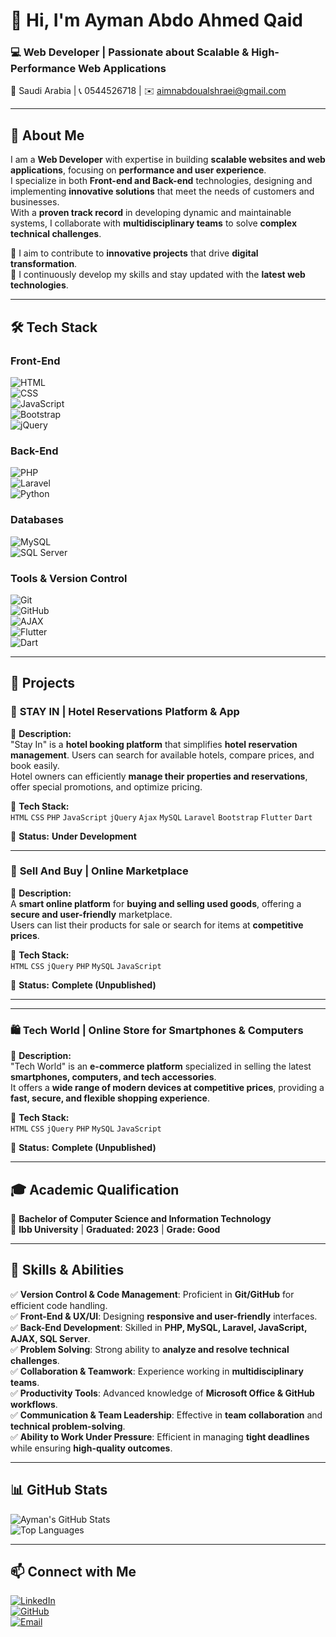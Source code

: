 # 👋 Hi, I'm Ayman Abdo Ahmed Qaid  
### 💻 Web Developer | Passionate about Scalable & High-Performance Web Applications  

📍 Saudi Arabia | 📞 0544526718 | ✉️ aimnabdoualshraei@gmail.com  

---

## 🚀 About Me  
I am a **Web Developer** with expertise in building **scalable websites and web applications**, focusing on **performance and user experience**.  
I specialize in both **Front-end and Back-end** technologies, designing and implementing **innovative solutions** that meet the needs of customers and businesses.  
With a **proven track record** in developing dynamic and maintainable systems, I collaborate with **multidisciplinary teams** to solve **complex technical challenges**.  

🔹 I aim to contribute to **innovative projects** that drive **digital transformation**.  
🔹 I continuously develop my skills and stay updated with the **latest web technologies**.  

---

## 🛠️ Tech Stack  
### **Front-End**  
![HTML](https://img.shields.io/badge/HTML5-E34F26?style=for-the-badge&logo=html5&logoColor=white)  
![CSS](https://img.shields.io/badge/CSS3-1572B6?style=for-the-badge&logo=css3&logoColor=white)  
![JavaScript](https://img.shields.io/badge/JavaScript-F7DF1E?style=for-the-badge&logo=javascript&logoColor=black)  
![Bootstrap](https://img.shields.io/badge/Bootstrap-7952B3?style=for-the-badge&logo=bootstrap&logoColor=white)  
![jQuery](https://img.shields.io/badge/jQuery-0769AD?style=for-the-badge&logo=jquery&logoColor=white)  

### **Back-End**  
![PHP](https://img.shields.io/badge/PHP-777BB4?style=for-the-badge&logo=php&logoColor=white)  
![Laravel](https://img.shields.io/badge/Laravel-FF2D20?style=for-the-badge&logo=laravel&logoColor=white)  
![Python](https://img.shields.io/badge/Python-3776AB?style=for-the-badge&logo=python&logoColor=white)  

### **Databases**  
![MySQL](https://img.shields.io/badge/MySQL-4479A1?style=for-the-badge&logo=mysql&logoColor=white)  
![SQL Server](https://img.shields.io/badge/SQL%20Server-CC2927?style=for-the-badge&logo=microsoft%20sql%20server&logoColor=white)  

### **Tools & Version Control**  
![Git](https://img.shields.io/badge/Git-F05032?style=for-the-badge&logo=git&logoColor=white)  
![GitHub](https://img.shields.io/badge/GitHub-181717?style=for-the-badge&logo=github&logoColor=white)  
![AJAX](https://img.shields.io/badge/AJAX-005571?style=for-the-badge&logo=javascript&logoColor=white)  
![Flutter](https://img.shields.io/badge/Flutter-02569B?style=for-the-badge&logo=flutter&logoColor=white)  
![Dart](https://img.shields.io/badge/Dart-0175C2?style=for-the-badge&logo=dart&logoColor=white)  

---

## 💼 Projects  
### 🏨 **STAY IN | Hotel Reservations Platform & App**  
🔹 **Description:**  
"Stay In" is a **hotel booking platform** that simplifies **hotel reservation management**. Users can search for available hotels, compare prices, and book easily.  
Hotel owners can efficiently **manage their properties and reservations**, offer special promotions, and optimize pricing.  

🔹 **Tech Stack:**  
`HTML` `CSS` `PHP` `JavaScript` `jQuery` `Ajax` `MySQL` `Laravel` `Bootstrap` `Flutter` `Dart`  

🔹 **Status:** **Under Development**  

---

### 🛒 **Sell And Buy | Online Marketplace**  
🔹 **Description:**  
A **smart online platform** for **buying and selling used goods**, offering a **secure and user-friendly** marketplace.  
Users can list their products for sale or search for items at **competitive prices**.  

🔹 **Tech Stack:**  
`HTML` `CSS` `jQuery` `PHP` `MySQL` `JavaScript`  

🔹 **Status:** **Complete (Unpublished)**  

---

---

### 🛍️ **Tech World | Online Store for Smartphones & Computers**  
🔹 **Description:**  
"Tech World" is an **e-commerce platform** specialized in selling the latest **smartphones, computers, and tech accessories**.  
It offers a **wide range of modern devices at competitive prices**, providing a **fast, secure, and flexible shopping experience**.  

🔹 **Tech Stack:**  
`HTML` `CSS` `jQuery` `PHP` `MySQL` `JavaScript`  

🔹 **Status:** **Complete (Unpublished)**  

---

## 🎓 Academic Qualification  
📍 **Bachelor of Computer Science and Information Technology**  
🏫 **Ibb University** | **Graduated: 2023** | **Grade: Good**  

---

## 🌟 Skills & Abilities  
✅ **Version Control & Code Management**: Proficient in **Git/GitHub** for efficient code handling.  
✅ **Front-End & UX/UI**: Designing **responsive and user-friendly** interfaces.  
✅ **Back-End Development**: Skilled in **PHP, MySQL, Laravel, JavaScript, AJAX, SQL Server**.  
✅ **Problem Solving**: Strong ability to **analyze and resolve technical challenges**.  
✅ **Collaboration & Teamwork**: Experience working in **multidisciplinary teams**.  
✅ **Productivity Tools**: Advanced knowledge of **Microsoft Office & GitHub workflows**.  
✅ **Communication & Team Leadership**: Effective in **team collaboration** and **technical problem-solving**.  
✅ **Ability to Work Under Pressure**: Efficient in managing **tight deadlines** while ensuring **high-quality outcomes**.  

---

## 📊 GitHub Stats  
![Ayman's GitHub Stats](https://github-readme-stats.vercel.app/api?username=your-github-username&show_icons=true&theme=dark)  
![Top Languages](https://github-readme-stats.vercel.app/api/top-langs/?username=your-github-username&layout=compact&theme=dark)  

---

## 📫 Connect with Me  
[![LinkedIn](https://img.shields.io/badge/LinkedIn-0077B5?style=for-the-badge&logo=linkedin&logoColor=white)](https://linkedin.com/in/your-profile)  
[![GitHub](https://img.shields.io/badge/GitHub-181717?style=for-the-badge&logo=github&logoColor=white)](https://github.com/your-github-username)  
[![Email](https://img.shields.io/badge/Email-D14836?style=for-the-badge&logo=gmail&logoColor=white)](mailto:aimnabdoualshraei@gmail.com)  

 
